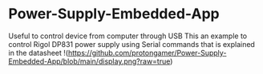 # Power-Supply-Embedded-App
Useful to control device from computer through USB
This an example to control Rigol DP831 power supply using 
Serial commands that is explained in the datasheet
!(https://github.com/protongamer/Power-Supply-Embedded-App/blob/main/display.png?raw=true)
